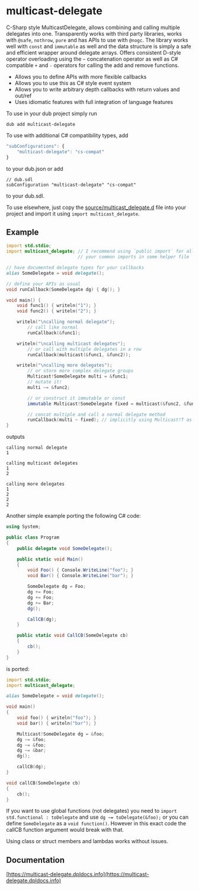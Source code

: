 # multicast-delegate

C-Sharp style MulticastDelegate, allows combining and calling multiple delegates
into one. Transparently works with third party libraries, works with `@safe`,
`nothrow`, `pure` and has APIs to use with `@nogc`. The library works well with
`const` and `immutable` as well and the data structure is simply a safe and
efficient wrapper around delegate arrays. Offers consistent D-style operator
overloading using the `~` concatenation operator as well as C# compatible `+`
and `-` operators for calling the add and remove functions.

* Allows you to define APIs with more flexible callbacks
* Allows you to use this as C# style event system
* Allows you to write arbitrary depth callbacks with return values and out/ref
* Uses idiomatic features with full integration of language features

To use in your dub project simply run
```
dub add multicast-delegate
```

To use with additional C# compatibility types, add
```js
"subConfigurations": {
	"multicast-delegate": "cs-compat"
}
```
to your dub.json or add
```sdl
// dub.sdl
subConfiguration "multicast-delegate" "cs-compat"
```
to your dub.sdl.

To use elsewhere, just copy the
[source/multicast_delegate.d](source/multicast_delegate.d) file into your
project and import it using `import multicast_delegate`.

## Example

```d
import std.stdio;
import multicast_delegate; // I recommend using `public import` for all
                           // your common imports in some helper file

// have documented delegate types for your callbacks
alias SomeDelegate = void delegate();

// define your APIs as usual
void runCallback(SomeDelegate dg) { dg(); }

void main() {
	void func1() { writeln("1"); }
	void func2() { writeln("2"); }

	writeln("\ncalling normal delegate");
		// call like normal
		runCallback(&func1);

	writeln("\ncalling multicast delegates");
		// or call with multiple delegates in a row
		runCallback(multicast(&func1, &func2));

	writeln("\ncalling more delegates");
		// or store more complex delegate groups
		Multicast!SomeDelegate multi = &func1;
		// mutate it!
		multi ~= &func2;

		// or construct it immutable or const
		immutable Multicast!SomeDelegate fixed = multicast(&func2, &func2);

		// concat multiple and call a normal delegate method
		runCallback(multi ~ fixed); // implicitly using Multicast!T as delegate
}
```

outputs
```
calling normal delegate
1

calling multicast delegates
1
2

calling more delegates
1
2
2
2
```

Another simple example porting the following C# code:
```cs
using System;

public class Program
{
	public delegate void SomeDelegate();

	public static void Main()
	{
		void Foo() { Console.WriteLine("foo"); }
		void Bar() { Console.WriteLine("bar"); }

		SomeDelegate dg = Foo;
		dg += Foo;
		dg += Foo;
		dg += Bar;
		dg();

		CallCB(dg);
	}

	public static void CallCB(SomeDelegate cb)
	{
		cb();
	}
}
```

is ported:
```d
import std.stdio;
import multicast_delegate;

alias SomeDelegate = void delegate();

void main()
{
	void foo() { writeln("foo"); }
	void bar() { writeln("bar"); }

	Multicast!SomeDelegate dg = &foo;
	dg ~= &foo;
	dg ~= &foo;
	dg ~= &bar;
	dg();

	callCB(dg);
}

void callCB(SomeDelegate cb)
{
	cb();
}
```

If you want to use global functions (not delegates) you need to
`import std.functional : toDelegate` and use `dg ~= toDelegate(&foo);`
or you can define `SomeDelegate` as a `void function()`. However in this exact
code the callCB function argument would break with that.

Using class or struct members and lambdas works without issues.

## Documentation

[https://multicast-delegate.dpldocs.info](https://multicast-delegate.dpldocs.info)
